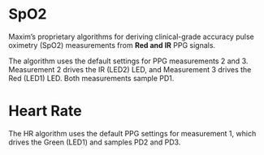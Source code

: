 # SpO2

Maxim’s proprietary algorithms for deriving clinical-grade accuracy pulse oximetry (SpO2) measurements from **Red and IR** PPG signals.

The algorithm uses the default settings for PPG measurements 2 and 3. Measurement 2 drives the IR (LED2) LED, and Measurement 3 drives the Red (LED1) LED. Both measurements sample PD1.

# Heart Rate

The HR algorithm uses the default PPG settings for measurement 1, which drives the Green (LED1) and samples PD2 and PD3.